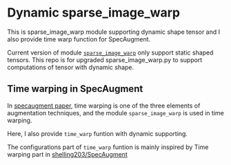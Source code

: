 # Dynamic sparse_image_warp
This is sparse_image_warp module supporting dynamic shape tensor and I also provide time warp function for SpecAugment.

Current version of module 
[`sparse_image_warp`](https://github.com/tensorflow/tensorflow/blob/v1.14.0/tensorflow/contrib/image/python/ops/sparse_image_warp.py) only support static shaped tensors. This repo is for upgraded sparse_image_warp.py to support computations of tensor with dynamic shape.

## Time warping in SpecAugment
In [specaugment paper](https://arxiv.org/abs/1904.08779), time warping is one of the three elements of augmentation techniques, and the module `sparse_image_warp` is used in time warping.

Here, I also provide `time_warp` funtion with dynamic supporting.

The configurations part of `time_warp` funtion is mainly inspired by Time warping part in  [shelling203/SpecAugment](https://github.com/shelling203/SpecAugment/blob/master/SpecAugment/spec_augment_tensorflow.py)
